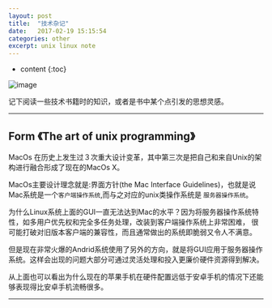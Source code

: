 ```yaml
---
layout: post
title:  "技术杂记"
date:   2017-02-19 15:15:54
categories: other
excerpt: unix linux note
---
```


* content
{:toc}


![image](http://coolshell.cn//wp-content/uploads/2012/05/Banni%C3%A8re-Unix-linux.jpg)

记下阅读一些技术书籍时的知识，或者是书中某个点引发的思想灵感。



---

## Form 《The art of unix programming》

MacOs 在历史上发生过３次重大设计变革，其中第三次是把自己和来自Unix的架构进行融合形成了现在的MacOs X。

MacOs主要设计理念就是:界面方针(the Mac Interface Guidelines)，也就是说Mac系统是一个`客户端操作系统`,而与之对应的unix类操作系统是
`服务器操作系统`。

为什么Linux系统上面的GUI一直无法达到Mac的水平？因为将服务器操作系统特性，如多用户优先权和完全多任务处理，改装到客户端操作系统上非常困难，
很可能打破对旧版本客户端的兼容性，而且通常做出的系统即脆弱又令人不满意。

但是现在非常火爆的Andrid系统使用了另外的方向，就是将GUI应用于服务器操作系统。这样会出现的问题大部分可通过灵活处理和投入更廉价硬件资源得到解决。

从上面也可以看出为什么现在的苹果手机在硬件配置远低于安卓手机的情况下还能够表现得比安卓手机流畅很多。


---

